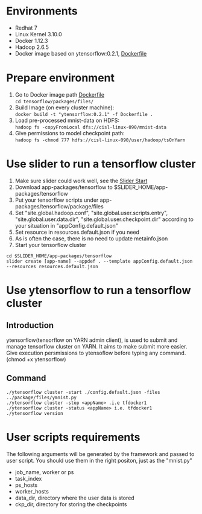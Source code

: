 <!---
   Licensed to the Apache Software Foundation (ASF) under one or more
   contributor license agreements.  See the NOTICE file distributed with
   this work for additional information regarding copyright ownership.
   The ASF licenses this file to You under the Apache License, Version 2.0
   (the "License"); you may not use this file except in compliance with
   the License.  You may obtain a copy of the License at

       http://www.apache.org/licenses/LICENSE-2.0

   Unless required by applicable law or agreed to in writing, software
   distributed under the License is distributed on an "AS IS" BASIS,
   WITHOUT WARRANTIES OR CONDITIONS OF ANY KIND, either express or implied.
   See the License for the specific language governing permissions and
   limitations under the License.
-->

# Environments
* Redhat 7
* Linux Kernel 3.10.0
* Docker 1.12.3
* Hadoop 2.6.5
* Docker image based on ytensorflow:0.2.1, [Dockerfile](https://github.com/tensorflow/ecosystem/blob/master/docker/Dockerfile.hdfs)

# Prepare environment
1. Go to Docker image path [Dockerfile](/packages/files/)  
         `cd tensorflow/packages/files/`
2. Build Image (on every cluster machine):  
        `docker build -t "ytensorflow:0.2.1" -f Dockerfile .`
3. Load pre-processed mnist-data on HDFS:     
        `hadoop fs -copyFromLocal dfs://cisl-linux-090/mnist-data`
4. Give permissions to model checkpoint path:     
        `hadoop fs -chmod 777 hdfs://cisl-linux-090/user/hadoop/tsOnYarn`


# Use slider to run a tensorflow cluster
1. Make sure slider could work well, see the [Slider Start](https://slider.incubator.apache.org/docs/getting_started.html)
2. Download app-packages/tensorflow to $SLIDER_HOME/app-packages/tensorflow
3. Put your tensorflow scripts under app-packages/tensorflow/package/files
4. Set "site.global.hadoop.conf", "site.global.user.scripts.entry", "site.global.user.data.dir", "site.global.user.checkpoint.dir" according to your situation in "appConfig.default.json"
5. Set resource in resources.default.json if you need
6. As is often the case, there is no need to update metainfo.json
7. Start your tensorflow cluster
```
cd $SLIDER_HOME/app-packages/tensorflow
slider create [app-name] --appdef . --template appConfig.default.json --resources resources.default.json
```

# Use ytensorflow to run a tensorflow cluster
## Introduction
ytensorflow(tensorflow on YARN admin client), is used to submit and manage tensorflow cluster on YARN. It aims to make submit more easier.
Give execution persmissions to ytensoflow before typing any command. (chmod +x ytensorflow) 
## Command
```
./ytensorflow cluster -start ./config.default.json -files ../package/files/ymnist.py
./ytensorflow cluster -stop <appName> .i.e tfdocker1
./ytensorflow cluster -status <appName> i.e. tfdocker1
./ytensorflow version
```

# User scripts requirements
The following arguments will be generated by the framework and passed to user script. You should use them in the right positon, just as the "mnist.py"
* job_name, worker or ps
* task_index
* ps_hosts
* worker_hosts
* data_dir, directory where the user data is stored
* ckp_dir, directory for storing the checkpoints
